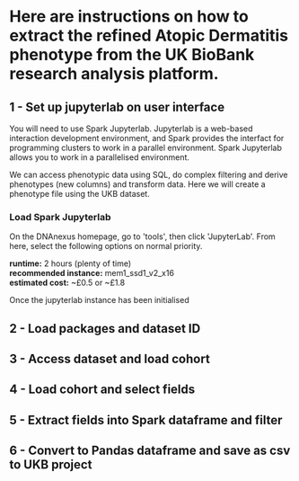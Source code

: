# Here are instructions on how to extract the refined Atopic Dermatitis phenotype from the UK BioBank research analysis platform. 

## 1 - Set up jupyterlab on user interface

You will need to use Spark Jupyterlab. Jupyterlab is a web-based interaction development environment, and Spark provides the interfact for programming clusters to work in a parallel environment. Spark Jupyterlab allows you to work in a parallelised environment. 

We can access phenotypic data using SQL, do complex filtering and derive phenotypes (new columns) and transform data. Here we will create a phenotype file using the UKB dataset. 

### Load Spark Jupyterlab 

On the DNAnexus homepage, go to 'tools', then click 'JupyterLab'. From here, select the following options on normal priority. 

**runtime:** 2 hours (plenty of time)    
**recommended instance:** mem1_ssd1_v2_x16    
**estimated cost:** ~£0.5 or ~£1.8    

Once the jupyterlab instance has been initialised 

## 2 - Load packages and dataset ID

## 3 - Access dataset and load cohort

## 4 - Load cohort and select fields

## 5 - Extract fields into Spark dataframe and filter

## 6 - Convert to Pandas dataframe and save as csv to UKB project
